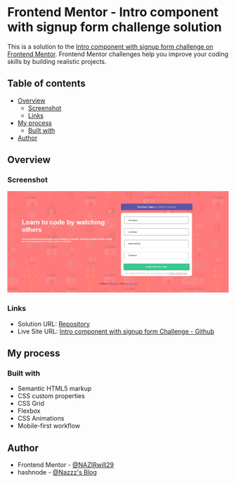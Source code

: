 # Frontend Mentor - Intro component with signup form challenge solution

This is a solution to the [Intro component with signup form challenge on Frontend Mentor](https://www.frontendmentor.io/solutions/responsive-social-proof-section-P3Edn8V6h). Frontend Mentor challenges help you improve your coding skills by building realistic projects.

## Table of contents

- [Overview](#overview)
  - [Screenshot](#screenshot)
  - [Links](#links)
- [My process](#my-process)
  - [Built with](#built-with)
- [Author](#author)

## Overview

### Screenshot

![Screenshot Intro component with signup form](./screenshots/screenshot.JPG)

### Links

- Solution URL: [Repository](https://github.com/NAZIRwill29/social-proof-section)
- Live Site URL: [Intro component with signup form Challenge - Github](https://social-proof-section-mdnazir.netlify.app/)

## My process

### Built with

- Semantic HTML5 markup
- CSS custom properties
- CSS Grid
- Flexbox
- CSS Animations
- Mobile-first workflow

## Author

- Frontend Mentor - [@NAZIRwill29](https://www.frontendmentor.io/profile/NAZIRwill29)
- hashnode - [@Nazzz's Blog](https://mdnazir.hashnode.dev/)